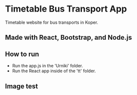 # Timetable Bus Transport App

Timetable website for bus transports in Koper.

## Made with React, Bootstrap, and Node.js

## How to run
 - Run the app.js in the 'Urniki' folder.
 - Run the React app inside of the 'tt' folder.

### 

## Image test
<!-- <div align="center">
    <img src="https://img.freepik.com/free-photo/luxury-plain-green-gradient-abstract-studio-background-empty-room-with-space-your-text-picture_1258-88714.jpg?size=338&ext=jpg&ga=GA1.1.1141335507.1718323200&semt=ais_user" width="400px"</img> 
</div> -->

